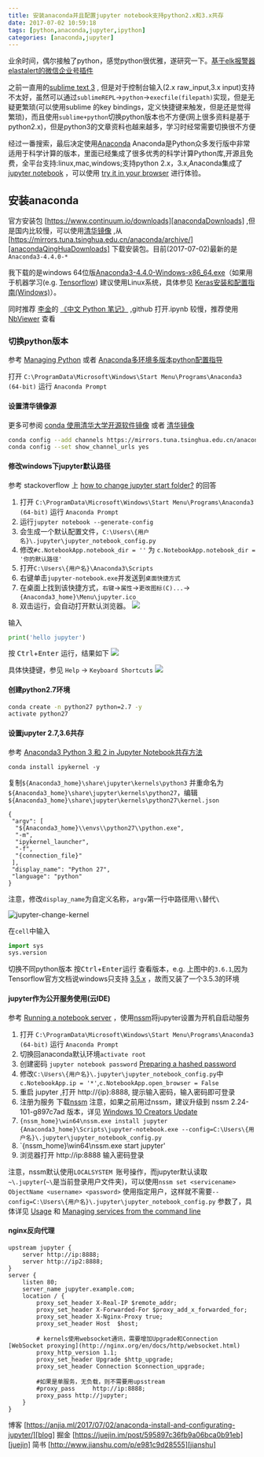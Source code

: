 ```yaml
---
title: 安装anaconda并且配置jupyter notebook支持python2.x和3.x共存
date: 2017-07-02 10:59:18
tags: [python,anaconda,jupyter,ipython]
categories: [anaconda,jupyter]
---
```


业余时间，偶尔接触了python，感觉python很优雅，遂研究一下。[基于elk报警器elastalert的微信企业号插件](https://github.com/anjia0532/elastalert-wechat-plugin/blob/master/wechat_qiye_alert.py)

之前一直用的[sublime text 3][linkSublimeText3] , 但是对于控制台输入(2.x raw_input,3.x input)支持不太好，虽然可以通过`sublimeREPL`->`python`->`execfile(filepath)`实现，但是无疑更繁琐(可以使用sublime 的key bindings，定义快捷键来触发，但是还是觉得繁琐)，而且使用`sublime+python`切换python版本也不方便(网上很多资料是基于python2.x)，但是python3的文章资料也越来越多，学习时经常需要切换很不方便

经过一番搜索，最后决定使用[Anaconda][Anaconda] Anaconda是Python众多发行版中非常适用于科学计算的版本，里面已经集成了很多优秀的科学计算Python库,开源且免费，全平台支持:linux,mac,windows;支持python 2.x，3.x,Anaconda集成了[jupyter notebook][linkJupyterNotebook] ，可以使用 [try it in your browser][linkTryItInYourBrowser] 进行体验。

<!-- more -->

## 安装anaconda

官方安装包 [https://www.continuum.io/downloads][anacondaDownloads] ,但是国内比较慢，可以使用[清华镜像][qinghua] ,从 [https://mirrors.tuna.tsinghua.edu.cn/anaconda/archive/][anacondaQingHuaDownloads] 下载安装包。目前(2017-07-02)最新的是 `Anaconda3-4.4.0-*` 

我下载的是windows 64位版[Anaconda3-4.4.0-Windows-x86_64.exe][linkWindows64]（如果用于机器学习(e.g. [Tensorflow][]) 建议使用Linux系统，具体参见 [Keras安装和配置指南(Windows)][keras_windows]）。

同时推荐 [李金][lijin-THU]的 [《中文 Python 笔记》][notes-python] ,github 打开.ipynb 较慢，推荐使用[NbViewer][] 查看



### 切换python版本

参考 [Managing Python][linkManagingPython] 或者 [Anaconda多环境多版本python配置指导][5465452]

打开 `C:\ProgramData\Microsoft\Windows\Start Menu\Programs\Anaconda3 (64-bit)` 运行 `Anaconda Prompt`

#### 设置清华镜像源
更多可参阅 [conda 使用清华大学开源软件镜像][linkConda使用清华大学开源软件镜像] 或者 [清华镜像][qinghua]
```bash
conda config --add channels https://mirrors.tuna.tsinghua.edu.cn/anaconda/pkgs/free/
conda config --set show_channel_urls yes
```

#### 修改windows下jupyter默认路径
参考 stackoverflow 上 [how to change jupyter start folder?][linkHowToChangeJupyterStartFolder?] 的回答

1. 打开 `C:\ProgramData\Microsoft\Windows\Start Menu\Programs\Anaconda3 (64-bit)` 运行 `Anaconda Prompt`
2. 运行`jupyter notebook --generate-config`
3. 会生成一个默认配置文件，`C:\Users\{用户名}\.jupyter\jupyter_notebook_config.py`
4. 修改`#c.NotebookApp.notebook_dir = ''` 为 `c.NotebookApp.notebook_dir = '你的默认路径'`
5. 打开`C:\Users\{用户名}\Anaconda3\Scripts`
6. 右键单击`jupyter-notebook.exe`并发送到`桌面快捷方式` 
7. 在桌面上找到该快捷方式，`右键`->`属性`->`更改图标(C)...`->`{Anaconda3_home}\Menu\jupyter.ico`
8. 双击运行，会自动打开默认浏览器。
![](http://ww1.sinaimg.cn/large/afaffa71ly1fh5hpxapcxj20w3080q3f.jpg)

输入

```python
print('hello jupyter')
```
按 <kbd>Ctrl</kbd>+<kbd>Enter</kbd> 运行，结果如下
![](http://ww1.sinaimg.cn/large/afaffa71ly1fh5hpxb7fej20w00683yr.jpg)

具体快捷键，参见 `Help` -> `Keyboard Shortcuts`
![](http://ww1.sinaimg.cn/large/afaffa71ly1fh5htjiup4j210d0nzjty.jpg)

#### 创建python2.7环境

```bash
conda create -n python27 python=2.7 -y
activate python27
```
#### 设置jupyter 2.7,3.6共存
参考 [Anaconda3 Python 3 和 2 in Jupyter Notebook共存方法][linkAnaconda3Python3和2InJupyterNotebook共存方法]
```
conda install ipykernel -y
```

复制`${Anaconda3_home}\share\jupyter\kernels\python3` 并重命名为`${Anaconda3_home}\share\jupyter\kernels\python27`，编辑`${Anaconda3_home}\share\jupyter\kernels\python27\kernel.json`
```
{
 "argv": [
  "${Anaconda3_home}\\envs\\python27\\python.exe",
  "-m",
  "ipykernel_launcher",
  "-f",
  "{connection_file}"
 ],
 "display_name": "Python 27",
 "language": "python"
}
```

注意，修改`display_name`为自定义名称，`argv`第一行中路径用`\\`替代`\`

![jupyter-change-kernel](http://ww1.sinaimg.cn/large/afaffa71ly1fh5h0mqjg8j20ha08ujrt.jpg)

在`cell`中输入
```python
import sys 
sys.version
```

切换不同python版本 按<kbd>Ctrl</kbd>+<kbd>Enter</kbd>运行 查看版本，e.g. 上图中的`3.6.1`,因为 Tensorflow官方文档说windows只支持 [3.5.x][] ，故而又装了一个3.5.3的环境

#### jupyter作为公开服务使用(云IDE)

参考 [Running a notebook server][linkRunningANotebookServer] ，使用[nssm][linkWindows10CreatorsUpdate]将jupyter设置为开机自启动服务

1. 打开 `C:\ProgramData\Microsoft\Windows\Start Menu\Programs\Anaconda3 (64-bit)` 运行 `Anaconda Prompt`
2. 切换回anaconda默认环境`activate root`
3. 创建密码 `jupyter notebook password` [Preparing a hashed password][linkPreparingAHashedPassword]
4. 修改`C:\Users\{用户名}\.jupyter\jupyter_notebook_config.py`中`c.NotebookApp.ip = '*'`,`c.NotebookApp.open_browser = False`
5. 重启 jupyter ,打开 http://{ip}:8888, 提示输入密码，输入密码即可登录
6. 注册为服务 下载[nssm][linkWindows10CreatorsUpdate] 注意，如果之前用过nssm，建议升级到 nssm 2.24-101-g897c7ad 版本，详见 [Windows 10 Creators Update][linkWindows10CreatorsUpdate] 
7. `{nssm_home}\win64\nssm.exe install jupyter {Anaconda3_home}\Scripts\jupyter-notebook.exe --config=C:\Users\{用户名}\.jupyter\jupyter_notebook_config.py`
8. `{nssm_home}\win64\nssm.exe start jupyter'
9. 浏览器打开 http://ip:8888 输入密码登录

注意，nssm默认使用`LOCALSYSTEM `账号操作，而jupyter默认读取`~\.jupyter`(`~\`是当前登录用户文件夹)，可以使用`nssm set <servicename> ObjectName <username> <password>` 使用指定用户，这样就不需要`--config=C:\Users\{用户名}\.jupyter\jupyter_notebook_config.py` 参数了，具体详见 [Usage][] 和 [Managing services from the command line][linkManagingServicesFromTheCommandLine]

#### nginx反向代理

```
upstream jupyter {
    server http://ip:8888;
    server http://ip2:8888;
}
server {
    listen 80;
    server_name jupyter.example.com;
    location / {
        proxy_set_header X-Real-IP $remote_addr;
        proxy_set_header X-Forwarded-For $proxy_add_x_forwarded_for;
        proxy_set_header X-Nginx-Proxy true;
        proxy_set_header Host  $host;

        # kernels使用websocket通讯，需要增加Upgrade和Connection [WebSocket proxying](http://nginx.org/en/docs/http/websocket.html)
        proxy_http_version 1.1;
        proxy_set_header Upgrade $http_upgrade;
        proxy_set_header Connection $connection_upgrade;

        #如果是单服务，无负载，则不需要用upsstream
        #proxy_pass     http://ip:8888;
        proxy_pass http://jupyter;
    }
}
```

博客 [https://anjia.ml/2017/07/02/anaconda-install-and-configurating-jupyter/][blog]
掘金 [https://juejin.im/post/595897c36fb9a06bca0b91eb][juejin]
简书 [http://www.jianshu.com/p/e981c9d28555][jianshu]

[blog]: https://anjia.ml/2017/07/02/anaconda-install-and-configurating-jupyter/
[juejin]: https://juejin.im/post/595897c36fb9a06bca0b91eb
[jianshu]: http://www.jianshu.com/p/e981c9d28555

[linkSublimeText3]: http://www.sublimetext.com/3
[Anaconda]: https://www.continuum.io
[linkJupyterNotebook]: http://jupyter.org/
[linkTryItInYourBrowser]: https://try.jupyter.org/
[qinghua]: https://mirrors.tuna.tsinghua.edu.cn/help/anaconda/
[anacondaDownloads]: https://www.continuum.io/downloads
[anacondaQingHuaDownloads]: https://mirrors.tuna.tsinghua.edu.cn/anaconda/archive/
[Tensorflow]: http://tensorflow.org/
[keras_windows]: https://keras-cn.readthedocs.io/en/latest/for_beginners/keras_windows/
[linkWindows64]: https://mirrors.tuna.tsinghua.edu.cn/anaconda/archive/Anaconda3-4.4.0-Windows-x86_64.exe
[notes-python]: https://github.com/lijin-THU/notes-python
[lijin-THU]: https://github.com/lijin-THU
[NbViewer]: http://nbviewer.jupyter.org/github/lijin-THU/notes-python/blob/master/index.ipynb 
[linkManagingPython]: https://conda.io/docs/py2or3.html
[5465452]: http://www.cnblogs.com/harvey888/p/5465452.html
[linkConda使用清华大学开源软件镜像]: http://blog.csdn.net/u010570551/article/details/54291507
[linkAnaconda3Python3和2InJupyterNotebook共存方法]: https://segmentfault.com/a/1190000008585746
[3.5.x]: https://www.tensorflow.org/install/install_windows#installing_with_native_pip
[linkHowToChangeJupyterStartFolder?]: https://stackoverflow.com/a/44463707/7001350
[linkRunningANotebookServer]: http://jupyter-notebook.readthedocs.io/en/latest/public_server.html
[linkPreparingAHashedPassword]: http://jupyter-notebook.readthedocs.io/en/latest/public_server.html#preparing-a-hashed-password
[linkWindows10CreatorsUpdate]: http://www.nssm.cc/download
[linkManagingServicesFromTheCommandLine]: http://www.nssm.cc/commands
[Usage]: http://www.nssm.cc/usage
